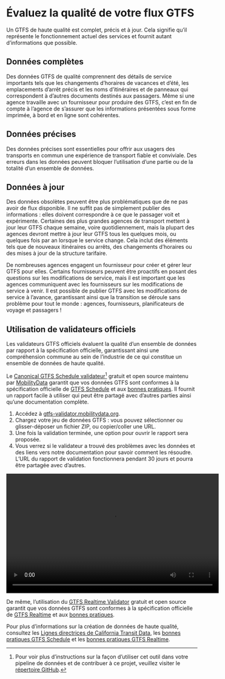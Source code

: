 # Évaluez la qualité de votre flux GTFS 

 Un GTFS de haute qualité est complet, précis et à jour. Cela signifie qu’il représente le fonctionnement actuel des services et fournit autant d’informations que possible. 
 
## Données complètes 
 
 Des données GTFS de qualité comprennent des détails de service importants tels que les changements d’horaires de vacances et d’été, les emplacements d’arrêt précis et les noms d’itinéraires et de panneaux qui correspondent à d’autres documents destinés aux passagers. Même si une agence travaille avec un fournisseur pour produire des GTFS, c’est en fin de compte à l’agence de s’assurer que les informations présentées sous forme imprimée, à bord et en ligne sont cohérentes. 
 
## Données précises 
 
 Des données précises sont essentielles pour offrir aux usagers des transports en commun une expérience de transport fiable et conviviale. Des erreurs dans les données peuvent bloquer l’utilisation d’une partie ou de la totalité d’un ensemble de données. 
 
## Données à jour 
 
 Des données obsolètes peuvent être plus problématiques que de ne pas avoir de flux disponible. Il ne suffit pas de simplement publier des informations : elles doivent correspondre à ce que le passager voit et expérimente. Certaines des plus grandes agences de transport mettent à jour leur GTFS chaque semaine, voire quotidiennement, mais la plupart des agences devront mettre à jour leur GTFS tous les quelques mois, ou quelques fois par an lorsque le service change. Cela inclut des éléments tels que de nouveaux itinéraires ou arrêts, des changements d’horaires ou des mises à jour de la structure tarifaire. 
 
 De nombreuses agences engagent un fournisseur pour créer et gérer leur GTFS pour elles. Certains fournisseurs peuvent être proactifs en posant des questions sur les modifications de service, mais il est important que les agences communiquent avec les fournisseurs sur les modifications de service à venir. Il est possible de publier GTFS avec les modifications de service à l’avance, garantissant ainsi que la transition se déroule sans problème pour tout le monde : agences, fournisseurs, planificateurs de voyage et passagers ! 
 
## Utilisation de validateurs officiels 
 
 Les validateurs GTFS officiels évaluent la qualité d’un ensemble de données par rapport à la spécification officielle, garantissant ainsi une compréhension commune au sein de l’industrie de ce qui constitue un ensemble de données de haute qualité. 
 
 Le [Canonical GTFS Schedule validateur](https://gtfs-validator.mobilitydata.org/)[^1] gratuit et open source maintenu par [MobilityData](https://mobilitydata.org/) garantit que vos données GTFS sont conformes à la spécification officielle de [GTFS Schedule](../../documentation/schedule/reference/) et aux [bonnes pratiques](../../documentation/schedule/schedule_best_practices). Il fournit un rapport facile à utiliser qui peut être partagé avec d’autres parties ainsi qu’une documentation complète. 

<div class="usage">
    <div class="usage-list">
        <ol>
            <li>Accédez à <a href="https://gtfs-validator.mobilitydata.org/">gtfs-validator.mobilitydata.org</a>. </li>
            <li>Chargez votre jeu de données GTFS : vous pouvez sélectionner ou glisser-déposer un fichier ZIP, ou copier/coller une URL.</li>
            <li>Une fois la validation terminée, une option pour ouvrir le rapport sera proposée.</li>
            <li>Vous verrez si le validateur a trouvé des problèmes avec les données et des liens vers notre documentation pour savoir comment les résoudre. L’URL du rapport de validation fonctionnera pendant 30 jours et pourra être partagée avec d’autres.</li>
        </ol>
    </div>
    <div class="usage-video">
        <video class="center" width="560" height="315" controls>
            <source src="../../assets/validator-demo-large.mp4" type="video/mp4">
        </video>
    </div>
</div>

 
 De même, l’utilisation du [GTFS Realtime Validator](https://github.com/MobilityData/gtfs-realtime-validator) gratuit et open source garantit que vos données GTFS sont conformes à la spécification officielle de [GTFS Realtime](../../documentation/realtime/reference/) et aux [bonnes pratiques](../../documentation/realtime/realtime_best_practices). 
 
 Pour plus d’informations sur la création de données de haute qualité, consultez les [Lignes directrices de California Transit Data](https://dot.ca.gov/cal-itp/california-transit-data-guidelines), les [bonnes pratiques GTFS Schedule](../../documentation/schedule/schedule_best_practices) et les [bonnes pratiques GTFS Realtime](../../documentation/realtime/realtime_best_practices). 
 
 [^1]: Pour voir plus d’instructions sur la façon d’utiliser cet outil dans votre pipeline de données et de contribuer à ce projet, veuillez visiter le [répertoire GitHub](https://github.com/MobilityData/gtfs-validator ). 
